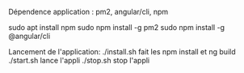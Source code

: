 Dépendence application : pm2, angular/cli, npm

sudo apt install npm
sudo npm install -g pm2
sudo npm install -g @angular/cli

Lancement de l'application:
./install.sh  fait les npm install et ng build
./start.sh    lance l'appli
./stop.sh      stop l'appli
